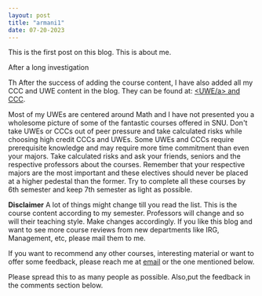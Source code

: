 ```yaml
---
layout: post
title: "armani1"
date: 07-20-2023
---
```

This is the first post on this blog. This is about me.

After a long investigation

Th
After the success of adding the course content, I have also added all my CCC and UWE content in the blog. They can be found at:
<a href = "https://anirudh257.github.io/UWE/"><UWE/a> and <a href ="https://anirudh257.github.io/CCC/">CCC</a>.

Most of my UWEs are centered around Math and I have not presented you a wholesome picture of some of the fantastic courses 
offered in SNU. Don't take UWEs or CCCs out of peer pressure and take calculated risks while choosing high credit CCCs and UWEs.
Some UWEs and CCCs require prerequisite knowledge and may require more time commitment than even your majors. Take calculated
risks and ask your friends, seniors and the respective professors about the courses. Remember that your respective majors are
the most important and these electives should never be placed at a higher pedestal than the former. Try to complete all 
these courses by 6th semester and keep 7th semester as light as possible.  

**Disclaimer** A lot of things might change till you read the list. This is the course content according to
my semester. Professors will change and so will their teaching style. Make changes accordingly. If you like this blog and want
to see more course reviews from new departments like IRG, Management, etc, please mail them to me.

If you want to recommend any other courses, interesting material or want to offer some feedback, please reach me at 
<a href="mailto:at794@snu.edu.in">email</a> or the one mentioned below. 

Please spread this to as many people as possible. Also,put the feedback in the comments section below.
